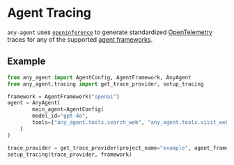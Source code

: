 # Agent Tracing

`any-agent` uses [`openinference`](https://github.com/Arize-ai/openinference) to generate
standardized [OpenTelemetry](https://opentelemetry.io/) traces for any of the supported [agent frameworks](./frameworks.md).

## Example

```py
from any_agent import AgentConfig, AgentFramework, AnyAgent
from any_agent.tracing import get_trace_provider, setup_tracing

framework = AgentFramework("openai")
agent = AnyAgent(
        main_agent=AgentConfig(
        model_id="gpt-4o",
        tools=["any_agent.tools.search_web", "any_agent.tools.visit_webpage"]
    )
)

trace_provider = get_trace_provider(project_name="example", agent_framework=framework)
setup_tracing(trace_provider, framework)
```

